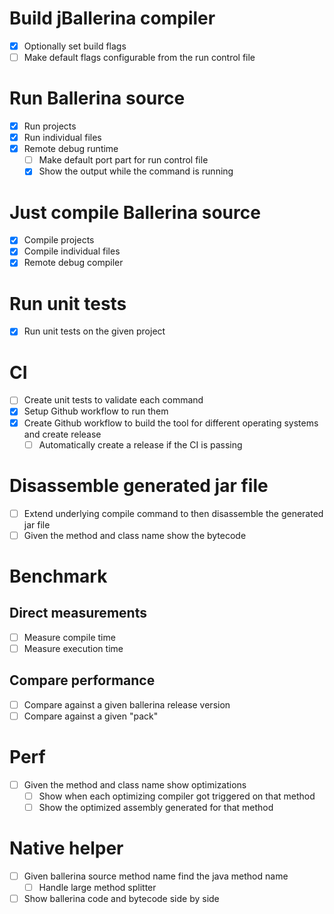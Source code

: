 # Build jBallerina compiler
+ [x] Optionally set build flags
+ [ ] Make default flags configurable from the run control file

# Run Ballerina source
+ [x] Run projects
+ [x] Run individual files
+ [x] Remote debug runtime
    + [ ] Make default port part for run control file
    + [x] Show the output while the command is running

# Just compile Ballerina source
+ [x] Compile projects
+ [x] Compile individual files
+ [x] Remote debug compiler

# Run unit tests
+ [x] Run unit tests on the given project

# CI
+ [ ] Create unit tests to validate each command
+ [x] Setup Github workflow to run them
+ [x] Create Github workflow to build the tool for different operating systems and create release
    + [ ] Automatically create a release if the CI is passing

# Disassemble generated jar file
+ [ ] Extend underlying compile command to then disassemble the generated jar file
+ [ ] Given the method and class name show the bytecode

# Benchmark
## Direct measurements
+ [ ] Measure compile time
+ [ ] Measure execution time

## Compare performance
+ [ ] Compare against a given ballerina release version
+ [ ] Compare against a given "pack"

# Perf
+ [ ] Given the method and class name show optimizations
    + [ ] Show when each optimizing compiler got triggered on that method
    + [ ] Show the optimized assembly generated for that method

# Native helper
+ [ ] Given ballerina source method name find the java method name
    + [ ] Handle large method splitter
+ [ ] Show ballerina code and bytecode side by side
